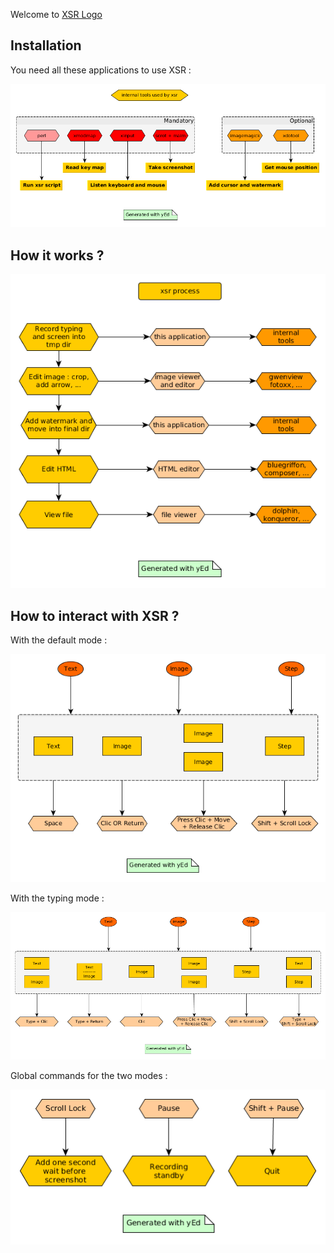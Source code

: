 Welcome to [XSR Logo](../icons/logo.png)

## Installation

You need all these applications to use XSR :

![XSR](xsr.png)

## How it works ?

![Process](process.png)

## How to interact with XSR ?

With the default mode :

![Blocks not typing](blocks_not_typing.png)

With the typing mode :

![Blocks typing](blocks_typing.png)

Global commands for the two modes :

![Commands](commands.png)








